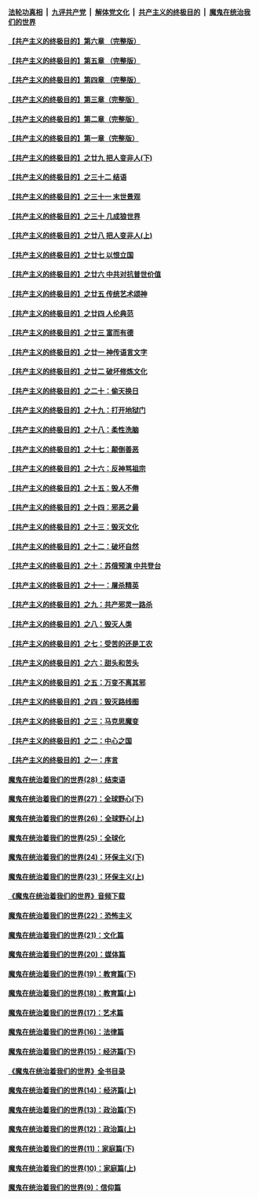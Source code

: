 

####  [法轮功真相](../../../../basic/blob/master/README.md?t=06141902) &nbsp;|&nbsp; [九评共产党](../../../../9ping.md/blob/master/README.md?t=06141902) &nbsp;|&nbsp; [解体党文化](../../../../jtdwh.md/blob/master/README.md?t=06141902)  &nbsp;|&nbsp; [共产主义的终极目的](../../../../gczydzjmd.md/blob/master/README.md?t=06141902) &nbsp;|&nbsp; [魔鬼在统治我们的世界](../../../../mgztzwmdsj.md/blob/master/README.md?t=06141902) 

#### [【共产主义的终极目的】第六章 （完整版）](../pages/nsc422/n11428913.md?t=06141902) 

#### [【共产主义的终极目的】第五章 （完整版）](../pages/nsc422/n11428912.md?t=06141902) 

#### [【共产主义的终极目的】第四章 （完整版）](../pages/nsc422/n11428907.md?t=06141902) 

#### [【共产主义的终极目的】第三章（完整版）](../pages/nsc422/n11428848.md?t=06141902) 

#### [【共产主义的终极目的】第二章（完整版）](../pages/nsc422/n11428831.md?t=06141902) 

#### [【共产主义的终极目的】第一章（完整版）](../pages/nsc422/n11417651.md?t=06141902) 

#### [【共产主义的终极目的】之廿九 把人变非人(下)](../pages/nsc422/n11344140.md?t=06141902) 

#### [【共产主义的终极目的】之三十二 结语](../pages/nsc422/n11360535.md?t=06141902) 

#### [【共产主义的终极目的】之三十一 末世景观](../pages/nsc422/n11351129.md?t=06141902) 

#### [【共产主义的终极目的】之三十 几成狼世界](../pages/nsc422/n11348280.md?t=06141902) 

#### [【共产主义的终极目的】之廿八 把人变非人(上)](../pages/nsc422/n11340492.md?t=06141902) 

#### [【共产主义的终极目的】之廿七 以恨立国](../pages/nsc422/n11336944.md?t=06141902) 

#### [【共产主义的终极目的】之廿六 中共对抗普世价值](../pages/nsc422/n11324785.md?t=06141902) 

#### [【共产主义的终极目的】之廿五 传统艺术颂神](../pages/nsc422/n11296396.md?t=06141902) 

#### [【共产主义的终极目的】之廿四 人伦典范](../pages/nsc422/n11296397.md?t=06141902) 

#### [【共产主义的终极目的】之廿三 富而有德](../pages/nsc422/n11283598.md?t=06141902) 

#### [【共产主义的终极目的】之廿一 神传语言文字](../pages/nsc422/n11263265.md?t=06141902) 

#### [【共产主义的终极目的】之廿二 破坏修炼文化](../pages/nsc422/n11245728.md?t=06141902) 

#### [【共产主义的终极目的】之二十：偷天换日](../pages/nsc422/n11238846.md?t=06141902) 

#### [【共产主义的终极目的】之十九：打开地狱门](../pages/nsc422/n11206376.md?t=06141902) 

#### [【共产主义的终极目的】之十八：柔性洗脑](../pages/nsc422/n11199994.md?t=06141902) 

#### [【共产主义的终极目的】之十七：颠倒善恶](../pages/nsc422/n11179782.md?t=06141902) 

#### [【共产主义的终极目的】之十六：反神骂祖宗](../pages/nsc422/n11166798.md?t=06141902) 

#### [【共产主义的终极目的】之十五：毁人不倦](../pages/nsc422/n11166792.md?t=06141902) 

#### [【共产主义的终极目的】之十四：邪恶之最](../pages/nsc422/n11150249.md?t=06141902) 

#### [【共产主义的终极目的】之十三：毁灭文化](../pages/nsc422/n11135227.md?t=06141902) 

#### [【共产主义的终极目的】之十二：破坏自然](../pages/nsc422/n11135214.md?t=06141902) 

#### [【共产主义的终极目的】之十：苏俄预演 中共登台](../pages/nsc422/n11118424.md?t=06141902) 

#### [【共产主义的终极目的】之十一：屠杀精英](../pages/nsc422/n11118442.md?t=06141902) 

#### [【共产主义的终极目的】之九：共产邪灵一路杀](../pages/nsc422/n11114139.md?t=06141902) 

#### [【共产主义的终极目的】之八：毁灭人类](../pages/nsc422/n11108503.md?t=06141902) 

#### [【共产主义的终极目的】之七：受苦的还是工农](../pages/nsc422/n11101809.md?t=06141902) 

#### [【共产主义的终极目的】之六：甜头和苦头](../pages/nsc422/n11096971.md?t=06141902) 

#### [【共产主义的终极目的】之五：万变不离其邪](../pages/nsc422/n11091285.md?t=06141902) 

#### [【共产主义的终极目的】之四：毁灭路线图](../pages/nsc422/n11086284.md?t=06141902) 

#### [【共产主义的终极目的】之三：马克思魔变](../pages/nsc422/n11061941.md?t=06141902) 

#### [【共产主义的终极目的】之二：中心之国](../pages/nsc422/n11047728.md?t=06141902) 

#### [【共产主义的终极目的】之一：序言](../pages/nsc422/n11086077.md?t=06141902) 

#### [魔鬼在统治着我们的世界(28)：结束语](../pages/nsc422/n10936246.md?t=06141902) 

#### [魔鬼在统治着我们的世界(27)：全球野心(下)](../pages/nsc422/n10928319.md?t=06141902) 

#### [魔鬼在统治着我们的世界(26)：全球野心(上)](../pages/nsc422/n10900318.md?t=06141902) 

#### [魔鬼在统治着我们的世界(25)：全球化](../pages/nsc422/n10788205.md?t=06141902) 

#### [魔鬼在统治着我们的世界(24)：环保主义(下)](../pages/nsc422/n10695307.md?t=06141902) 

#### [魔鬼在统治着我们的世界(23)：环保主义(上)](../pages/nsc422/n10688613.md?t=06141902) 

#### [《魔鬼在统治着我们的世界》音频下载](../pages/nsc422/n10635553.md?t=06141902) 

#### [魔鬼在统治着我们的世界(22)：恐怖主义](../pages/nsc422/n10614727.md?t=06141902) 

#### [魔鬼在统治着我们的世界(21)：文化篇](../pages/nsc422/n10597706.md?t=06141902) 

#### [魔鬼在统治着我们的世界(20)：媒体篇](../pages/nsc422/n10586579.md?t=06141902) 

#### [魔鬼在统治着我们的世界(19)：教育篇(下)](../pages/nsc422/n10564808.md?t=06141902) 

#### [魔鬼在统治着我们的世界(18)：教育篇(上)](../pages/nsc422/n10526970.md?t=06141902) 

#### [魔鬼在统治着我们的世界(17)：艺术篇](../pages/nsc422/n10499093.md?t=06141902) 

#### [魔鬼在统治着我们的世界(16)：法律篇](../pages/nsc422/n10485969.md?t=06141902) 

#### [魔鬼在统治着我们的世界(15)：经济篇(下)](../pages/nsc422/n10469975.md?t=06141902) 

#### [《魔鬼在统治着我们的世界》全书目录](../pages/nsc422/n10464261.md?t=06141902) 

#### [魔鬼在统治着我们的世界(14)：经济篇(上)](../pages/nsc422/n10457370.md?t=06141902) 

#### [魔鬼在统治着我们的世界(13)：政治篇(下)](../pages/nsc422/n10448270.md?t=06141902) 

#### [魔鬼在统治着我们的世界(12)：政治篇(上)](../pages/nsc422/n10444576.md?t=06141902) 

#### [魔鬼在统治着我们的世界(11)：家庭篇(下)](../pages/nsc422/n10440961.md?t=06141902) 

#### [魔鬼在统治着我们的世界(10)：家庭篇(上)](../pages/nsc422/n10435448.md?t=06141902) 

#### [魔鬼在统治着我们的世界(9)：信仰篇](../pages/nsc422/n10432159.md?t=06141902) 

